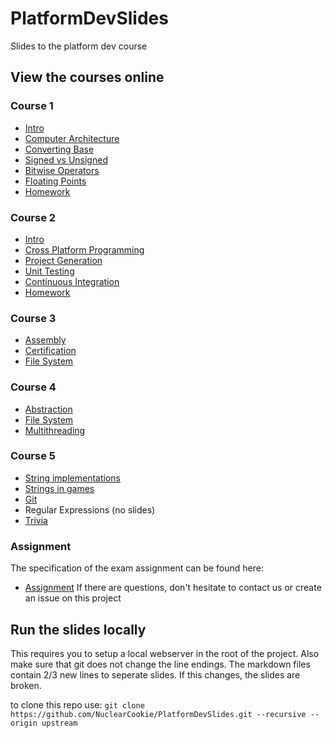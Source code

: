 # PlatformDevSlides
Slides to the platform dev course

## View the courses online
### Course 1
* [Intro](course1/intro.md)
* [Computer Architecture](course1/computer_architecture.md)
* [Converting Base](course1/converting_base.md)
* [Signed vs Unsigned](course1/signed_unsigned.md)
* [Bitwise Operators](course1/bitwise_operators.md)
* [Floating Points](course1/floating_points.md)
* [Homework](course1/homework.md)

### Course 2
* [Intro](course2/intro.md)
* [Cross Platform Programming](course2/cross_platform_programming.md)
* [Project Generation](course2/project_generation.md)
* [Unit Testing](course2/unit_testing.md)
* [Continuous Integration](course2/continuous_integration.md)
* [Homework](course2/homework.md)

### Course 3
* [Assembly](course3/assembly.md)
* [Certification](course3/certification.md)
* [File System](course3/filesystem.md)

### Course 4
* [Abstraction](course4/abstraction.md)
* [File System](course4/filesystem.md)
* [Multithreading](course4/multithreading.md)

### Course 5
* [String implementations](course5/strings.md)
* [Strings in games](course5/strings_part_2.md)
* [Git](course5/git.md)
* Regular Expressions (no slides)
* [Trivia](course5/trivia.md)

### Assignment
The specification of the exam assignment can be found here:
* [Assignment](assignment/README.md)
If there are questions, don't hesitate to contact us or create an issue on this project

## Run the slides locally

This requires you to setup a local webserver in the root of the project.
Also make sure that git does not change the line endings. The markdown files contain 2/3 new lines to seperate slides. If this changes, the slides are broken.

to clone this repo use:
    `git clone https://github.com/NuclearCookie/PlatformDevSlides.git --recursive --origin upstream`
